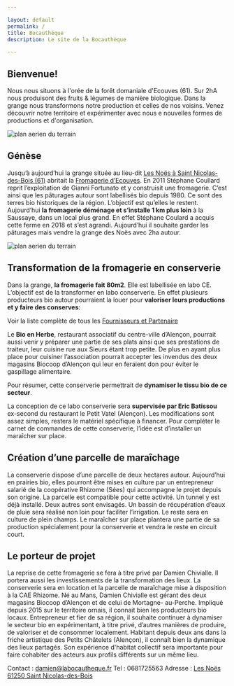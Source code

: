```yaml
---

layout: default
permalink: /
title: Bocauthèque
description: Le site de la Bocauthèque

---
```



## Bienvenue!

Nous nous situons à l'orée de la forêt domaniale d'Ecouves (61). Sur 2hA nous produisont des fruits & légumes de manière biologique. Dans la grange nous transformons notre production et celles de nos voisins. Venez découvrir notre territoire et expérimenter avec nous e nouvelles formes de productions et d'organisation.

![plan aerien du terrain](https://damienchivialle.github.io/bocautheque/assets/img/organigramme-bocautheque.png)

## Génèse

Jusqu’à aujourd’hui la grange située au lieu-dit [Les Noës à Saint Nicolas-des-Bois (61)](https://www.google.com/maps/place/Les+No%C3%ABs,+61250+Saint-Nicolas-des-Bois/data=!4m2!3m1!1s0x4809e20eb4ca68c7:0xa1bfde62ea680501?sa=X&ved=2ahUKEwjbtbakwaT1AhWHBGMBHYHHDksQ8gF6BAgPEAE) abritait la [Fromagerie
d’Ecouves](https://brebisdecouves.fr/). En 2011 Stéphane Coullard reprit l’exploitation de Gianni Fortunato et y construisit une
fromagerie. C’est ainsi que les pâturages autour sont labellisés bio depuis 1980. Ce sont des terres bio
historiques de la région. L’objectif est qu’elles le restent.
Aujourd’hui **la fromagerie déménage et s’installe 1 km plus loin** à la Saussaye, dans un local plus grand. En
effet Stéphane Coulard a acquis cette ferme en 2018 et s’est agrandi. Aujourd’hui il souhaite garder les
pâturages mais vendre la grange des Noës avec 2ha autour.

![plan aerien du terrain](https://centime.github.io/bocautheque/assets/img/maraichage3.jpg)

## Transformation de la fromagerie en conserverie

Dans la grange, **la fromagerie fait 80m2**. Elle est labellisée en labo CE. L’objectif est de la transformer en
labo conserverie. En effet plusieurs producteurs bio autour pourraient la louer pour **valoriser leurs
productions et y faire des conserves**: 

Voir la liste complète de tous les [Fournisseurs et Partenaire](https://centime.github.io/bocautheque/fournisseurs)

Le **Bio en Herbe**, restaurant associatif du centre-ville d’Alençon, pourrait aussi venir y préparer une partie de ses plats ainsi que ses prestations de traiteur, leur cuisine rue aux Sieurs étant trop petite. De plus en ayant plus place pour cuisiner l’association pourrait accepter les invendus des
deux magasins Biocoop d’Alençon qui leur en feraient don pour éviter le gaspillage alimentaire.

Pour résumer, cette conserverie permettrait de **dynamiser le tissu bio de ce secteur**.

La conception de ce labo conserverie sera **supervisée par Eric Batissou** ex-second du restaurant le Petit
Vatel (Alençon). Les modifications sont assez simples, restera le matériel spécifique à financer.
Pour compléter le carnet de commandes de cette conserverie, l’idée est d’installer un maraîcher sur place.


## Création d’une parcelle de maraîchage

La conserverie dispose d’une parcelle de deux hectares autour. Aujourd’hui en prairies bio, elles pourront
être mises en culture par un entrepreneur salarié de la coopérative Rhizome (Sées) qui accompagne le
projet depuis son origine. La parcelle est compatible pour cette activité. Un tunnel y est déjà installé. Deux
autres sont envisagés. Un bassin de récupération d’eaux de pluie sera réalisé non loin pour faciliter
l’irrigation. Le reste sera en culture de plein champs.
Le maraîcher sur place plantera une partie de sa production spécialement pour la conserverie et vendra le
reste en circuit court.

## Le porteur de projet

La reprise de cette fromagerie se fera à titre privé par Damien Chivialle. Il portera aussi les investissements
de la transformation des lieux. La conserverie sera en location et la parcelle de maraîchage mise à
disposition à la CAE Rhizome.
Né au Mans, Damien Chivialle est gérant des deux magasins Biocoop d’Alençon et de celui de Mortagne-
au-Perche. Impliqué depuis 2015 sur le territoire ornais, il connait bien les producteurs bio locaux.
Entrepreneur et fier de sa région, il souhaite continuer à dynamiser le secteur bio en expérimentant, à titre
privé, d’autres manières de produire, de valoriser et de consommer localement.
Habitant depuis deux ans dans la friche artistique des Petits Châtelets (Alençon), il connaît bien la
dynamique des lieux partagés. Son expérience d'habitat collectif sera importante pour faire cohabiter des
acteurs aux profils différents sur un même lieu.

Contact : damien@labocautheque.fr
Tel : 0681725563
Adresse : [Les Noës 61250 Saint Nicolas-des-Bois](https://www.google.com/maps/place/Les+No%C3%ABs,+61250+Saint-Nicolas-des-Bois/data=!4m2!3m1!1s0x4809e20eb4ca68c7:0xa1bfde62ea680501?sa=X&ved=2ahUKEwjbtbakwaT1AhWHBGMBHYHHDksQ8gF6BAgPEAE)
